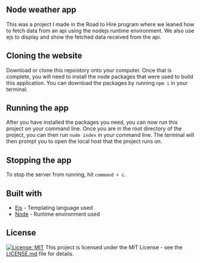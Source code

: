 ## Node weather app
This was a project I made in the Road to Hire program where we leaned how to fetch data from an api using the nodejs runtime environment. We also use ejs to display and show the fetched data received from the api. 

## Cloning the website
Download or clone this repoistory onto your computer. Once that is complete, you will need to install the node packages that were used to build this application. You can download the packages by running `npm i` in your terminal. 

## Running the app
After you have installed the packages you need, you can now run this project on your command line. Once you are in the root directory of the project, you can then run `node index` in your command line. The terminal will then prompt you to open the local host that the project runs on. 

## Stopping the app
To stop the server from running, hit `command + c`.

## Built with 
- [Ejs](https://ejs.co/) - Templating language used
- [Node](https://github.com/nodejs/node) - Runtime environment used


## License
[![License: MIT](https://img.shields.io/badge/License-MIT-yellow.svg)](https://opensource.org/licenses/MIT)   This project is licensed under the MIT License - see the [LICENSE.md](https://github.com/LeCoding-tech/node-weather-app/blob/master/LICENSE) file for details.
